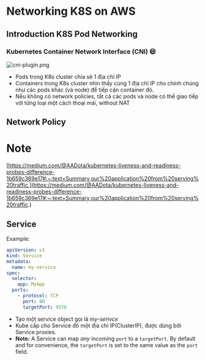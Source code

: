 # Networking K8S on AWS
## Introduction K8S Pod Networking
### Kubernetes Container Network Interface (CNI) :smile:
![cni-plugin.png](https://images.contentstack.io/v3/assets/blt300387d93dabf50e/blt605e7720be3d37fd/5bf6f4bcc812d64628f03c5b/cni-plugin.png)
- Pods trong K8s cluster chia sẻ 1 địa chỉ IP
- Containers trong K8s cluster nhìn thấy cùng 1 địa chỉ IP cho chính chúng như các pods khác (và node) để tiếp cận container đó.
- Nếu không có network policies, tất cả các pods và node có thể giao tiếp với từng loại một cách thoại mái, without NAT
## Network Policy
# Note
[https://medium.com/@AADota/kubernetes-liveness-and-readiness-probes-difference-1b659c369e17#:~:text=Summary,our%20application%20from%20serving%20traffic.](https://medium.com/@AADota/kubernetes-liveness-and-readiness-probes-difference-1b659c369e17#:~:text=Summary,our%20application%20from%20serving%20traffic.)

## Service
Example:
```yaml
apiVersion: v1
kind: Service
metadata:
  name: my-service
spec:
  selector:
    app: MyApp
  ports:
    - protocol: TCP
      port: 80
      targetPort: 9376
```
- Tạo một service object gọi là _my-serivce_
- Kube cấp cho Service đó một địa chỉ IP(ClusterIP), được dùng bởi Service proxies.
- **Note:** A Service can map _any_ incoming `port` to a `targetPort`. By default and for convenience, the `targetPort` is set to the same value as the `port` field.

####
<!--stackedit_data:
eyJoaXN0b3J5IjpbNjE1MTgyNTkwLC0xNTUzOTkwNjg2LDMzOD
E0MTIyOSwtMTU1Njk1NzAwNiwxMzE4MzcxMzMxXX0=
-->